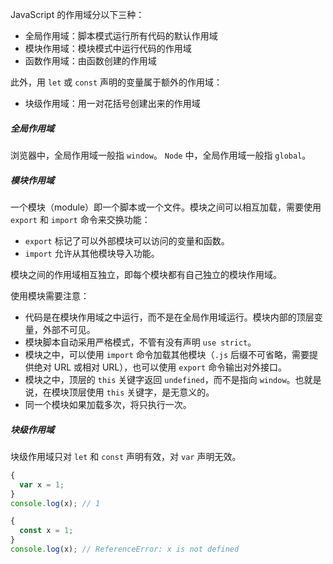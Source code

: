 JavaScript 的作用域分以下三种：

-   全局作用域：脚本模式运行所有代码的默认作用域
-   模块作用域：模块模式中运行代码的作用域
-   函数作用域：由函数创建的作用域

此外，用 `let` 或 `const` 声明的变量属于额外的作用域：

-   块级作用域：用一对花括号创建出来的作用域


##### 全局作用域

浏览器中，全局作用域一般指 `window`。
`Node` 中，全局作用域一般指 `global`。


##### 模块作用域

一个模块（module）即一个脚本或一个文件。模块之间可以相互加载，需要使用 `export` 和 `import` 命令来交换功能：

-   `export` 标记了可以外部模块可以访问的变量和函数。
-   `import` 允许从其他模块导入功能。

模块之间的作用域相互独立，即每个模块都有自己独立的模块作用域。

使用模块需要注意：

-   代码是在模块作用域之中运行，而不是在全局作用域运行。模块内部的顶层变量，外部不可见。
-   模块脚本自动采用严格模式，不管有没有声明 `use strict`。
-   模块之中，可以使用 `import` 命令加载其他模块（`.js` 后缀不可省略，需要提供绝对 URL 或相对 URL），也可以使用 `export` 命令输出对外接口。
-   模块之中，顶层的 `this` 关键字返回 `undefined`，而不是指向 `window`。也就是说，在模块顶层使用 `this` 关键字，是无意义的。
-   同一个模块如果加载多次，将只执行一次。


##### 块级作用域

块级作用域只对 `let` 和 `const` 声明有效，对 `var` 声明无效。

``` js
{
  var x = 1;
}
console.log(x); // 1

{
  const x = 1;
}
console.log(x); // ReferenceError: x is not defined
```

